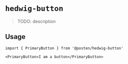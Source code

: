 # `hedwig-button`

> TODO: description

## Usage

```
import { PrimaryButton } from '@posten/hedwig-button'

<PrimaryButton>I am a button</PrimaryButton>
```
